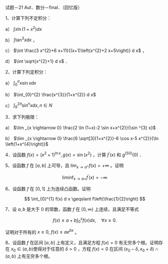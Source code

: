 试题－21 Aut．数分－final．（回忆版）

1、计算下列不定积分：

a） $\int x \ln \left(1+x^{2}\right) d x$

b） $\int \tan ^{3} x d x$ ，

c） $\int \frac{3 x^{2}+6 x+11}{(x+1)\left(x^{2}+2 x+5\right)} d x$ ，

d） $\int \sqrt{x^{2}+1} d x$ ．

2、计算下列定积分：

a） $\int_{0}^{\pi} x \sin x d x$

b） $\int_{0}^{2} \frac{x^{3}}{1+x^{2}} d x$

c） $\int_{9}^{2 \pi} \sin ^{n} x d x, n \in N$

3．求下列极限：

a） $\lim _{x \rightarrow 0} \frac{2 \ln (1+x)-2 \sin x+x^{2}}{\sin ^{3} x}$

b） $\lim _{x \rightarrow 0} \frac{6 \sqrt[3]{1+x^{2}}-6 \cos x-5 x^{2}}{\ln \left(1+x^{4}\right)}$

4．设函数 $f(x)=\left(x^{2}+1\right)^{\ln x}, g(x)=\sin \left(x^{2}\right)$ ，计算 $f^{\prime}(x)$ 和 $g^{(50)}(0)$ ．

5、设函数 $f$ 在 $[a, b]$ 上可导，且 $\lim _{x \rightarrow a^{+}} f(x)=+\infty$ 。证明

$$
\liminf _{x \rightarrow a+} f^{\prime}(x)=-\infty
$$

6、设函数 $f$ 在 $[0,1]$ 上为连续凸函数。证明

$$
\int_{0}^{1} f(x) d x \geqslant f\left(\frac{1}{2}\right)
$$

7、设 $a, b$ 是大于 0 的常数，函数 $f$ 在 $[0, \infty)$ 上连续，且满足不等式

$$
f(x) \leqslant a+b \int_{0}^{x} f(x) d x, \quad \forall x \geqslant 0 .
$$

证明对于所有的 $x \geqslant 0, ~ f(x) \leqslant a e^{b x}$ 。

8、设函数 $f$ 在区间 $[a, b]$ 上有定义，且满足方程 $f(x)=0$ 有无穷多个根。证明存在 $x_{0} \in(a, b)$使得对于任意的 $\delta>0$ ，方程 $f(x)=0$ 在区间 $\left(x_{0}-\delta, x_{0}+\delta\right) \cap(a, b)$ 上有无穷多个根。

